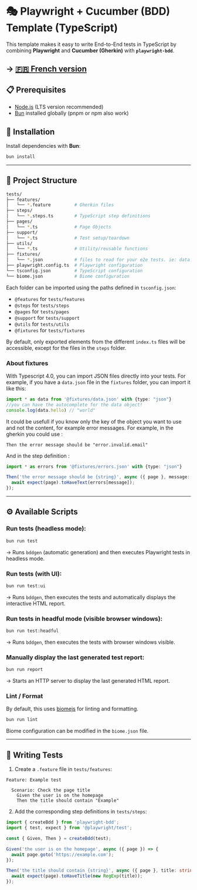 # 🎭 Playwright + Cucumber (BDD) Template (TypeScript)

This template makes it easy to write End-to-End tests in TypeScript by combining **Playwright** and **Cucumber (Gherkin)** with **`playwright-bdd`**.

-> [🇫🇷 French version](README_fr.md)
---

## 📋 Prerequisites

- [Node.js](https://nodejs.org/) (LTS version recommended)  
- [Bun](https://bun.sh/) installed globally (pnpm or npm also work)  

## 🚀 Installation

Install dependencies with **Bun**:

```bash
bun install
```

---

## 📂 Project Structure

```bash
tests/
├── features/
│   └── *.feature         # Gherkin files
├── steps/
│   └── *.steps.ts        # TypeScript step definitions
├── pages/
│   └── *.ts              # Page Objects
├── support/
│   └── *.ts              # Test setup/teardown
├── utils/
│   └── *.ts              # Utility/reusable functions  
├── fixtures/
│   └── *.json            # files to read for your e2e tests. ie: data.json, en.json...
├── playwright.config.ts  # Playwright configuration
└── tsconfig.json         # TypeScript configuration
└── biome.json            # Biome configuration
```

Each folder can be imported using the paths defined in `tsconfig.json`:
- `@features` for `tests/features`
- `@steps` for `tests/steps`
- `@pages` for `tests/pages`
- `@support` for `tests/support`
- `@utils` for `tests/utils`
- `@fixtures` for `tests/fixtures`

By default, only exported elements from the different `index.ts` files will be accessible, except for the files in the `steps` folder.

### About fixtures

With Typescript 4.0, you can import JSON files directly into your tests. For example, if you have a `data.json` file in the `fixtures` folder, you can import it like this:

```ts
import * as data from '@fixtures/data.json' with {type: "json"}
//you can have the autocomplete for the data object!
console.log(data.hello) // "world"
```

It could be usefull if you know only the key of the object you want to use and not the content, for example error messages. For example, in the gherkin you could use :

```gherkin
Then the error message should be "error.invalid.email"
```

And in the step definition :

```ts
import * as errors from '@fixtures/errors.json' with {type: "json"}

Then('the error message should be {string}', async ({ page }, message: string) => {
  await expect(page).toHaveText(errors[message]);
});
```

---

## ⚙️ Available Scripts

### **Run tests (headless mode)**:

```bash
bun run test
```
→ Runs `bddgen` (automatic generation) and then executes Playwright tests in headless mode.

### **Run tests (with UI)**:

```bash
bun run test:ui
```
→ Runs `bddgen`, then executes the tests and automatically displays the interactive HTML report.

### **Run tests in headful mode (visible browser windows)**:

```bash
bun run test:headful
```
→ Runs `bddgen`, then executes the tests with browser windows visible.

### **Manually display the last generated test report**:

```bash
bun run report
```
→ Starts an HTTP server to display the last generated HTML report.

### Lint / Format

By default, this uses [biomejs](https://biomejs.dev) for linting and formatting.

```bash
bun run lint
```

Biome configuration can be modified in the `biome.json` file.

---

## 📝 Writing Tests

1. Create a `.feature` file in `tests/features`:

```gherkin
Feature: Example test

  Scenario: Check the page title
    Given the user is on the homepage
    Then the title should contain "Example"
```

2. Add the corresponding step definitions in `tests/steps`:

```ts
import { createBdd } from 'playwright-bdd';
import { test, expect } from '@playwright/test';

const { Given, Then } = createBdd(test);

Given('the user is on the homepage', async ({ page }) => {
  await page.goto('https://example.com');
});

Then('the title should contain {string}', async ({ page }, title: string) => {
  await expect(page).toHaveTitle(new RegExp(title));
});
```
